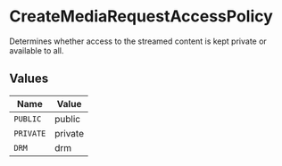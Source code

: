 # CreateMediaRequestAccessPolicy

Determines whether access to the streamed content is kept private or available to all.



## Values

| Name      | Value     |
| --------- | --------- |
| `PUBLIC`  | public    |
| `PRIVATE` | private   |
| `DRM`     | drm       |
